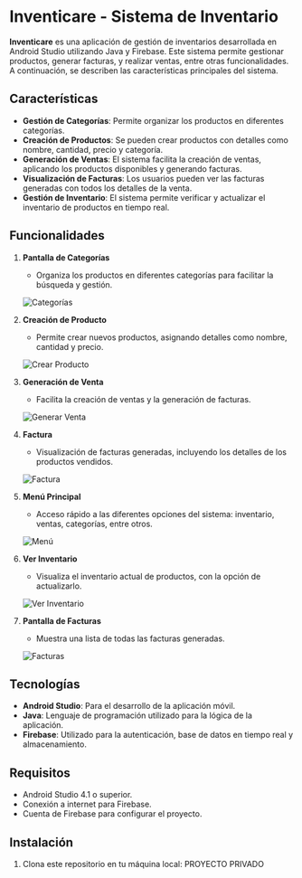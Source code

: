 # Inventicare - Sistema de Inventario

**Inventicare** es una aplicación de gestión de inventarios desarrollada en Android Studio utilizando Java y Firebase. Este sistema permite gestionar productos, generar facturas, y realizar ventas, entre otras funcionalidades. A continuación, se describen las características principales del sistema.

## Características

- **Gestión de Categorías**: Permite organizar los productos en diferentes categorías.
- **Creación de Productos**: Se pueden crear productos con detalles como nombre, cantidad, precio y categoría.
- **Generación de Ventas**: El sistema facilita la creación de ventas, aplicando los productos disponibles y generando facturas.
- **Visualización de Facturas**: Los usuarios pueden ver las facturas generadas con todos los detalles de la venta.
- **Gestión de Inventario**: El sistema permite verificar y actualizar el inventario de productos en tiempo real.

## Funcionalidades

1. **Pantalla de Categorías**
   - Organiza los productos en diferentes categorías para facilitar la búsqueda y gestión.
     
   ![Categorías](imagenes/categorias.PNG)

2. **Creación de Producto**
   - Permite crear nuevos productos, asignando detalles como nombre, cantidad y precio.
     
   ![Crear Producto](imagenes/crear_producto.PNG)

3. **Generación de Venta**
   - Facilita la creación de ventas y la generación de facturas.
     
   ![Generar Venta](imagenes/generarventa.PNG)

4. **Factura**
   - Visualización de facturas generadas, incluyendo los detalles de los productos vendidos.
     
   ![Factura](imagenes/factura2.PNG)

5. **Menú Principal**
   - Acceso rápido a las diferentes opciones del sistema: inventario, ventas, categorías, entre otros.
     
   ![Menú](imagenes/menu.PNG)

6. **Ver Inventario**
   - Visualiza el inventario actual de productos, con la opción de actualizarlo.
     
   ![Ver Inventario](imagenes/verintentario.PNG)

7. **Pantalla de Facturas**
   - Muestra una lista de todas las facturas generadas.
     
   ![Facturas](imagenes/facturas.PNG)

## Tecnologías

- **Android Studio**: Para el desarrollo de la aplicación móvil.
- **Java**: Lenguaje de programación utilizado para la lógica de la aplicación.
- **Firebase**: Utilizado para la autenticación, base de datos en tiempo real y almacenamiento.

## Requisitos

- Android Studio 4.1 o superior.
- Conexión a internet para Firebase.
- Cuenta de Firebase para configurar el proyecto.

## Instalación

1. Clona este repositorio en tu máquina local:
   PROYECTO PRIVADO
